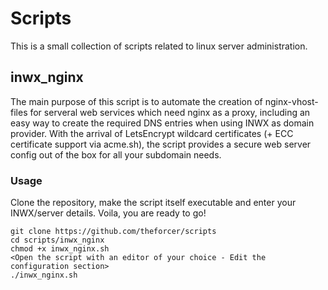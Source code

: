 # Scripts
This is a small collection of scripts related to linux server administration.

## inwx_nginx
The main purpose of this script is to automate the creation of nginx-vhost-files for serveral web services which need nginx as a proxy, including an easy way to create the required DNS entries when using INWX as domain provider. With the arrival of LetsEncrypt wildcard certificates (+ ECC certificate support via acme.sh), the script provides a secure web server config out of the box for all your subdomain needs.

### Usage
Clone the repository, make the script itself executable and enter your INWX/server details. Voila, you are ready to go!

```
git clone https://github.com/theforcer/scripts
cd scripts/inwx_nginx
chmod +x inwx_nginx.sh
<Open the script with an editor of your choice - Edit the configuration section>
./inwx_nginx.sh
```

